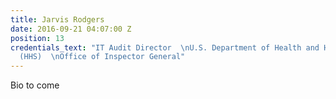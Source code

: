 ```yaml
---
title: Jarvis Rodgers
date: 2016-09-21 04:07:00 Z
position: 13
credentials_text: "IT Audit Director  \nU.S. Department of Health and Human Services
  (HHS)  \nOffice of Inspector General"
---
```


Bio to come